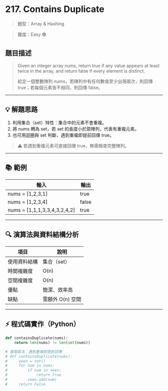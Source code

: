 # 217. Contains Duplicate

> 題型：Array & Hashing

> 難度：Easy 🟢

## 題目描述
> Given an integer array nums, return true if any value appears at least twice in the array, and return false if every element is distinct.
>
> 給定一個整數陣列 nums，若陣列中有任何數值至少出現兩次，則回傳 true；若每個元素皆不相同，則回傳 false。

---

## 💡 解題思路
1. 利用集合（set）特性：集合中的元素不會重複。
2. 將 nums 轉為 set，若 set 的長度小於原陣列，代表有重複元素。
3. 也可用迴圈與 set 判斷，遇到重複即提前回傳 true。

> ⚠️ 若遇到重複元素可直接回傳 true，無需檢查完整陣列。

---

## 📚 範例

| 輸入 | 輸出 |
|----------------------|-------|
| nums = [1,2,3,1]     | true  |
| nums = [1,2,3,4]     | false |
| nums = [1,1,1,3,3,4,3,2,4,2] | true |

---

## 🔍 演算法與資料結構分析

| 項目         | 說明                |
|--------------|---------------------|
| 使用資料結構 | 集合（set）         |
| 時間複雜度   | O(n)                |
| 空間複雜度   | O(n)                |
| 優點         | 簡潔、效率高        |
| 缺點         | 需額外 O(n) 空間    |

---

## ⚡ 程式碼實作（Python）

```python
def containsDuplicate(nums):
    return len(nums) != len(set(nums))

# 進階寫法：遇到重複即提前回傳
# def containsDuplicate(nums):
#     seen = set()
#     for num in nums:
#         if num in seen:
#             return True
#         seen.add(num)
#     return False
```